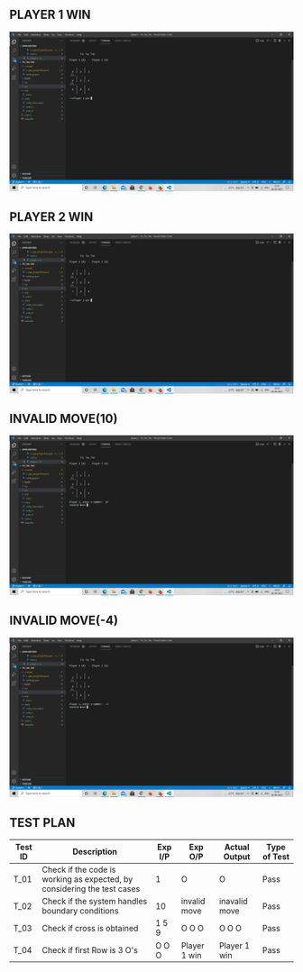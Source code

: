   ## PLAYER 1 WIN
  ![](https://github.com/yaswanthmittireddy/stepin-miniproject/blob/main/7_Others/PLAYER%201%20WIN.png)
   
  ## PLAYER 2 WIN
   ![](https://github.com/yaswanthmittireddy/stepin-miniproject/blob/main/7_Others/PLAYER%202%20WIN.png)
  ## INVALID MOVE(10)
   ![](https://github.com/yaswanthmittireddy/stepin-miniproject/blob/main/7_Others/INVALID%20MOVE(10).png)  
  ## INVALID MOVE(-4)
  ![](https://github.com/yaswanthmittireddy/stepin-miniproject/blob/main/7_Others/INVALID%20MOVE(-3).png)




## TEST PLAN

| Test ID | Description | Exp I/P | Exp O/P |	Actual Output | Type of Test |
| --- | --- | --- | --- | --- | --- |
| T_01 | Check if the code is working as expected, by considering the test cases | 1 | O | O | Pass |
| T_02 | Check if the system handles boundary conditions | 10 | invalid move | inavalid move | Pass |
| T_03 | Check if cross is obtained  | 1 5 9 | O O O |O O O | Pass |
| T_04 | Check if first Row is 3 O's| O O O | Player 1 win | Player 1 win | Pass |

